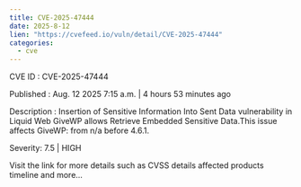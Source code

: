 ```yaml
--- 
title: CVE-2025-47444
date: 2025-8-12
lien: "https://cvefeed.io/vuln/detail/CVE-2025-47444"
categories:
  - cve
---
```


CVE ID : CVE-2025-47444

Published :  Aug. 12
2025
7:15 a.m. | 4 hours
53 minutes ago

Description : Insertion of Sensitive Information Into Sent Data vulnerability in Liquid Web GiveWP allows Retrieve Embedded Sensitive Data.This issue affects GiveWP: from n/a before 4.6.1.

Severity: 7.5 | HIGH

Visit the link for more details
such as CVSS details
affected products
timeline
and more...
